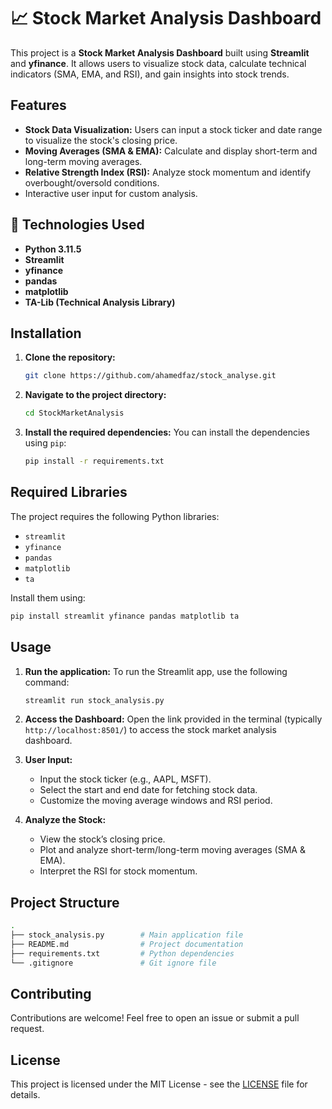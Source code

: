# 📈 Stock Market Analysis Dashboard

This project is a **Stock Market Analysis Dashboard** built using **Streamlit** and **yfinance**. It allows users to visualize stock data, calculate technical indicators (SMA, EMA, and RSI), and gain insights into stock trends. 

## Features
- **Stock Data Visualization:** Users can input a stock ticker and date range to visualize the stock's closing price.
- **Moving Averages (SMA & EMA):** Calculate and display short-term and long-term moving averages.
- **Relative Strength Index (RSI):** Analyze stock momentum and identify overbought/oversold conditions.
- Interactive user input for custom analysis.

## 🔧 Technologies Used
- **Python 3.11.5**
- **Streamlit**
- **yfinance**
- **pandas**
- **matplotlib**
- **TA-Lib (Technical Analysis Library)**

## Installation

1. **Clone the repository:**
   ```bash
   git clone https://github.com/ahamedfaz/stock_analyse.git
   ```
2. **Navigate to the project directory:**
   ```bash
   cd StockMarketAnalysis
   ```
3. **Install the required dependencies:**
   You can install the dependencies using `pip`:
   ```bash
   pip install -r requirements.txt
   ```

## Required Libraries

The project requires the following Python libraries:
- `streamlit`
- `yfinance`
- `pandas`
- `matplotlib`
- `ta`

Install them using:
```bash
pip install streamlit yfinance pandas matplotlib ta
```

## Usage

1. **Run the application:**
   To run the Streamlit app, use the following command:
   ```bash
   streamlit run stock_analysis.py
   ```

2. **Access the Dashboard:**
   Open the link provided in the terminal (typically `http://localhost:8501/`) to access the stock market analysis dashboard.

3. **User Input:**
   - Input the stock ticker (e.g., AAPL, MSFT).
   - Select the start and end date for fetching stock data.
   - Customize the moving average windows and RSI period.

4. **Analyze the Stock:**
   - View the stock’s closing price.
   - Plot and analyze short-term/long-term moving averages (SMA & EMA).
   - Interpret the RSI for stock momentum.

## Project Structure

```bash
.
├── stock_analysis.py        # Main application file
├── README.md                # Project documentation
├── requirements.txt         # Python dependencies
└── .gitignore               # Git ignore file
```


## Contributing

Contributions are welcome! Feel free to open an issue or submit a pull request.

## License

This project is licensed under the MIT License - see the [LICENSE](LICENSE) file for details.
